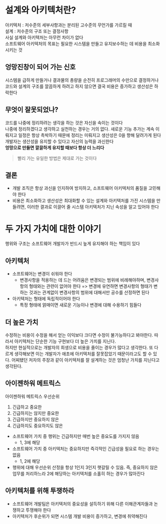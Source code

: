 # 설계와 아키텍처란?
아키텍처 : 저수준의 세부사항과는 분리된 고수준의 무언가를 가르킬 때  
설계 : 저수준의 구조 또는 결정사항  
사실 설계와 아키텍처는 아무런 차이가 없다  
소프트웨어 아키텍처의 목표는 필요한 시스템을 만들고 유지보수하는 데 비용을 최소화 시키는 것

## 엉망진창이 되어 가는 신호
시스템을 급하게 만들거나 결과물의 총량을 순전히 프로그래머의 수만으로 결정하거나 코드와 설계의 구조를 깔끔하게 하려고 하지 않으면 결국 비용은 증가하고 생산성은 하락한다

## 무엇이 잘못되었나?
코드를 나중에 정리하려는 생각을 하는 것은 자신을 속이는 것이다  
나중에 정리하겠다고 생각하고 실천하는 경우는 거의 없다. 새로운 기능 추가는 계속 이뤄지고 일정은 항상 촉박하기 때문에 정리는 미뤄지고 생산성은 0을 향해 달려가게 된다  
개발자는 생산성을 유지할 수 있다고 자신의 능력을 과신한다  
**엉망으로 만들면 깔끌하게 유지할 때보다 항상 더 느리다**

> 빨리 가는 유일한 방법은 제대로 가는 것이다

## 결론
- 개발 조직은 항상 과신을 인지하여 방지하고, 소프트웨어 아키텍처의 품질을 고민해야 한다
- 비용은 최소화하고 생산성은 최대화할 수 있는 설계와 아키텍처를 가진 시스템을 만들려면, 이러한 결과로 이끌어 줄 시스템 아키텍처가 지닌 속성을 알고 있어야 한다

# 두 가지 가치에 대한 이야기
행위와 구조는 소프트웨어 개발자가 반드시 높게 유지해야 하는 책임이 있다

## 아키텍처
- 소프트웨어는 변경이 쉬워야 한다
  - 변경사항을 적용하는 데 드는 어려움은 변경되는 범위에 비례해야하며, 변경사항의 형태와는 관련이 없어야 한다 => 변경에 유연하면 변경사항의 형태가 변하는 것과는 관계없이 변경사항의 범위에 대해서만 공수를 산정하면 된다
- 아키텍처는 형태에 독립적이어야 한다
  - 특정 형태에 얽매이면 새로운 기능이나 변경에 대해 수용하기 힘들다

## 더 높은 가치
수정하는 비용이 수정을 해서 얻는 이익보다 크다면 수정이 불가능하다고 봐야한다. 따라서 아키텍처는 단순한 기능 구현보다 더 높은 가치를 지닌다.  
하지만 현실적으로는 개발자의 희생으로 비용을 줄이는 경우가 많다고 생각한다. 또 다르게 생각해보면 이는 개발자가 애초에 아키텍처를 잘못잡았기 때문이라고도 할 수 있다. 어찌됐던 저자의 주장과 같이 아키텍처를 잘 설계하는 것은 엄청난 가치를 지닌다고 생각된다.

## 아이젠하워 메트릭스
아이젠하워 메트릭스 우선순위
1. 긴급하고 중요한
2. 긴급하지는 않지만 중요한
3. 긴급하지만 중요하지 않은
4. 긴급하지도 중요하지도 않은

- 소프트웨어 가치 중 행위는 긴급하지만 매번 높은 중요도를 가지지 않음
  - 1, 3에 해당
- 소프트웨어 가치 중 아키텍처는 중요하지만 즉각적인 긴급성을 필요로 하는 경우는 없음
  - 1, 2에 해당
- 행위에 대해 우선순위 산정을 항상 1인지 3인지 햇갈릴 수 있음. 즉, 중요하지 않은 업무를 처리하느라 2에 해당하는 아키텍처를 소홀히 하는 경우가 많아진다

## 아키텍처를 위해 투쟁하라
- 소프트웨어 개발팀은 아키텍처의 중요성을 설득하기 위해 다른 이해관계자들과 논쟁하고 투쟁해야 한다
- 아키텍처가 후순위가 되면 시스템 개발 비용이 증가하고, 변경에 취약해진다